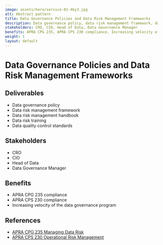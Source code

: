 ```yaml
---
image: assets/hero/service-01-4by3.jpg
alt: Abstract pattern
title: Data Governance Policies and Data Risk Management Frameworks
description: Data governance policy, data risk management framework, data risk management handbook, data risk training, data quality control standards.
stakeholders: CRO, CIO, Head of Data, Data Governance Manager
benefits: APRA CPG 235, APRA CPS 230 compliance. Increasing velocity of the data governance program.
weight: 1
layout: default
---
```


# Data Governance Policies and Data Risk Management Frameworks

## Deliverables

* Data governance policy
* Data risk management framework
* Data risk management handbook
* Data risk training
* Data quality control standards

## Stakeholders

* CRO
* CIO
* Head of Data
* Data Governance Manager

## Benefits

* APRA CPG 235 compliance
* APRA CPS 230 compliance
* Increasing velocity of the data governance program

## References

* [APRA CPG 235 Managing Data Risk](https://handbook.apra.gov.au/ppg/cpg-235)
* [APRA CPS 230 Operational Risk Management](https://handbook.apra.gov.au/standard/cps-230-final-not-force)